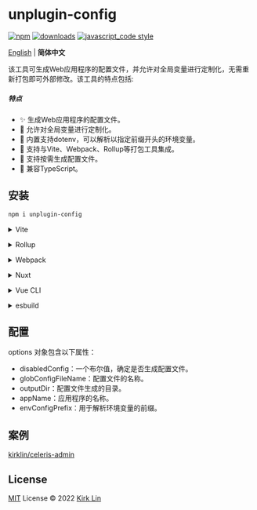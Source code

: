 # unplugin-config

[![npm][npm-image]][npm-url] [![downloads][downloads-image]][downloads-url] [![javascript_code style][code-style-image]][code-style-url]

[npm-image]: https://img.shields.io/npm/v/unplugin-config.svg
[npm-url]: https://npmjs.org/package/unplugin-config
[downloads-image]: https://img.shields.io/npm/dm/unplugin-config.svg
[downloads-url]: https://npmjs.org/package/unplugin-config
[code-style-image]: https://img.shields.io/badge/code__style-%40kirklin%2Feslint--config-brightgreen
[code-style-url]: https://github.com/kirklin/eslint-config/

<div align='left'>
<a href="README.md">English</a> | <b>简体中文</b>
<br>
</div>


该工具可生成Web应用程序的配置文件，并允许对全局变量进行定制化，无需重新打包即可外部修改。该工具的特点包括:

##### 特点
- ✨ 生成Web应用程序的配置文件。
- 🔨 允许对全局变量进行定制化。
- 🌈 内置支持dotenv，可以解析以指定前缀开头的环境变量。
- 🚀 支持与Vite、Webpack、Rollup等打包工具集成。
- 🎉 支持按需生成配置文件。
- 🌟 兼容TypeScript。

## 安装

```bash
npm i unplugin-config
```

<details>
<summary>Vite</summary><br>

```ts
// vite.config.ts
import ConfigPlugin from "unplugin-config/vite";

export default defineConfig({
  plugins: [
    ConfigPlugin({ /* options */ }),
  ],
});
```

Example: [`playground/`](./playground/)

<br></details>

<details>
<summary>Rollup</summary><br>

```ts
// rollup.config.js
import ConfigPlugin from "unplugin-config/rollup";

export default {
  plugins: [
    ConfigPlugin({ /* options */ }),
  ],
};
```

<br></details>


<details>
<summary>Webpack</summary><br>

```ts
// webpack.config.js
module.exports = {
  /* ... */
  plugins: [
    require("unplugin-config/webpack")({ /* options */ })
  ]
};
```

<br></details>

<details>
<summary>Nuxt</summary><br>

```ts
// nuxt.config.js
export default {
  buildModules: [
    ["unplugin-config/nuxt", { /* options */ }],
  ],
};
```

> This module works for both Nuxt 2 and [Nuxt Vite](https://github.com/nuxt/vite)

<br></details>

<details>
<summary>Vue CLI</summary><br>

```ts
// vue.config.js
module.exports = {
  configureWebpack: {
    plugins: [
      require("unplugin-config/webpack")({ /* options */ }),
    ],
  },
};
```

<br></details>

<details>
<summary>esbuild</summary><br>

```ts
// esbuild.config.js
import { build } from "esbuild";
import ConfigPlugin from "unplugin-config/esbuild";

build({
  plugins: [ConfigPlugin()],
});
```

<br></details>

## 配置

options 对象包含以下属性：

- disabledConfig：一个布尔值，确定是否生成配置文件。
- globConfigFileName：配置文件的名称。
- outputDir：配置文件生成的目录。
- appName：应用程序的名称。
- envConfigPrefix：用于解析环境变量的前缀。

## 案例

[kirklin/celeris-admin](https://github.com/kirklin/celeris-admin)


## License

[MIT](./LICENSE) License © 2022 [Kirk Lin](https://github.com/kirklin)
